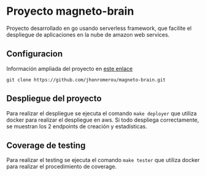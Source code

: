 # Proyecto magneto-brain

Proyecto desarrollado en go usando serverless framework, que facilite el despliegue de aplicaciones en la nube de amazon web services.

## Configuracion

Información ampliada del proyecto en [este enlace](https://www.notion.so/jhonromerou/Proyecto-magneto-brain-ac63470d5e354837bb38f99c071078c1)

````git clone https://github.com/jhonromerou/magneto-brain.git````

## Despliegue del proyecto

Para realizar el despliegue se ejecuta el comando ````make deployer```` que utiliza docker para realizar el despliegue en aws. Si todo despliega correctamente, se muestran los 2 endpoints de creación y estadisticas.

## Coverage de testing

Para realizar el testing se ejecuta el comando ````make tester```` que utiliza docker para realizar el procedimiento de coverage.
